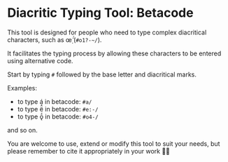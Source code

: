 # Diacritic Typing Tool: Betacode

This tool is designed for people who need to type complex diacritical characters, such as œ̣̃́ (`#o1?-~/`).

It facilitates the typing process by allowing these characters to be entered using alternative code. 

Start by typing `#` followed by the base letter and diacritical marks. 

Examples:
- to type á in betacode: `#a/`
- to type ë̄́ in betacode: `#e:-/`
- to type ǭ́ in betacode: `#o4-/`

and so on.

You are welcome to use, extend or modify this tool to suit your needs, but please remember to cite it appropriately in your work 🤝🏼
